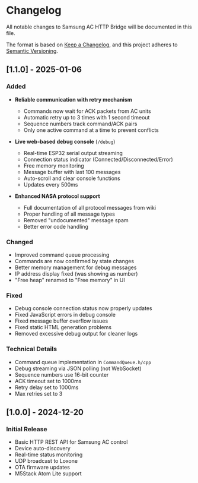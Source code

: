 # Changelog

All notable changes to Samsung AC HTTP Bridge will be documented in this file.

The format is based on [Keep a Changelog](https://keepachangelog.com/en/1.0.0/),
and this project adheres to [Semantic Versioning](https://semver.org/spec/v2.0.0.html).

## [1.1.0] - 2025-01-06

### Added
- **Reliable communication with retry mechanism**
  - Commands now wait for ACK packets from AC units
  - Automatic retry up to 3 times with 1 second timeout
  - Sequence numbers track command/ACK pairs
  - Only one active command at a time to prevent conflicts
  
- **Live web-based debug console** (`/debug`)
  - Real-time ESP32 serial output streaming
  - Connection status indicator (Connected/Disconnected/Error)
  - Free memory monitoring
  - Message buffer with last 100 messages
  - Auto-scroll and clear console functions
  - Updates every 500ms
  
- **Enhanced NASA protocol support**
  - Full documentation of all protocol messages from wiki
  - Proper handling of all message types
  - Removed "undocumented" message spam
  - Better error code handling

### Changed
- Improved command queue processing
- Commands are now confirmed by state changes
- Better memory management for debug messages
- IP address display fixed (was showing as number)
- "Free heap" renamed to "Free memory" in UI

### Fixed
- Debug console connection status now properly updates
- Fixed JavaScript errors in debug console
- Fixed message buffer overflow issues
- Fixed static HTML generation problems
- Removed excessive debug output for cleaner logs

### Technical Details
- Command queue implementation in `CommandQueue.h/cpp`
- Debug streaming via JSON polling (not WebSocket)
- Sequence numbers use 16-bit counter
- ACK timeout set to 1000ms
- Retry delay set to 1000ms
- Max retries set to 3

## [1.0.0] - 2024-12-20

### Initial Release
- Basic HTTP REST API for Samsung AC control
- Device auto-discovery
- Real-time status monitoring
- UDP broadcast to Loxone
- OTA firmware updates
- M5Stack Atom Lite support